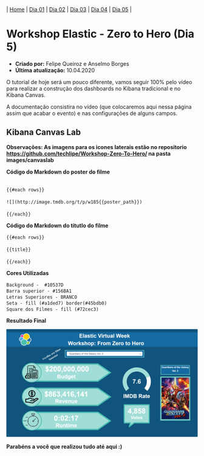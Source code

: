 | [Home](https://techlipe.github.io/Workshop-Zero-To-Hero) | [Dia 01](https://techlipe.github.io/Workshop-Zero-To-Hero/dia01-configuracoes) | [Dia 02](https://techlipe.github.io/Workshop-Zero-To-Hero/dia02-observabilidade) | [Dia 03](https://techlipe.github.io/Workshop-Zero-To-Hero/dia03-elasticsearch) | [Dia 04](https://techlipe.github.io/Workshop-Zero-To-Hero/dia04-logstash) | [Dia 05](https://techlipe.github.io/Workshop-Zero-To-Hero/dia05-kibana) | 

# Workshop Elastic - Zero to Hero (Dia 5)
* **Criado por:** Felipe Queiroz e Anselmo Borges <br>
* **Última atualização:** 10.04.2020

[](images/dia01-instalacaoeambiente/Slide1.jpg)

O tutorial de hoje será um pouco diferente, vamos seguir 100% pelo vídeo para realizar a construção dos dashboards no Kibana tradicional e no Kibana Canvas.

A documentação consistira no vídeo (que colocaremos aqui nessa página assim que acabar o evento) e nas configurações de alguns campos.

## Kibana Canvas Lab

**Observações: As imagens para os icones laterais estão no repositorio https://github.com/techlipe/Workshop-Zero-To-Hero/ na pasta images/canvaslab**

**Código do Markdown do poster do filme**

```

{{#each rows}}

![](http://image.tmdb.org/t/p/w185{{poster_path}})

{{/each}}

```

**Código do Markdown do titutlo do filme**

```
{{#each rows}}

{{title}}

{{/each}}

```

**Cores Utilizadas**

```
Background -  #10537D
Barra superior - #156BA1
Letras Superiores - BRANCO
Seta - fill (#a1ded7) border(#45bdb0)
Square dos Filmes - fill (#72cec3)
```

**Resultado Final** 

![](images/dia05-kibana/canvas_resultado_final.JPG)

**Parabéns a você que realizou tudo até aqui :)**
